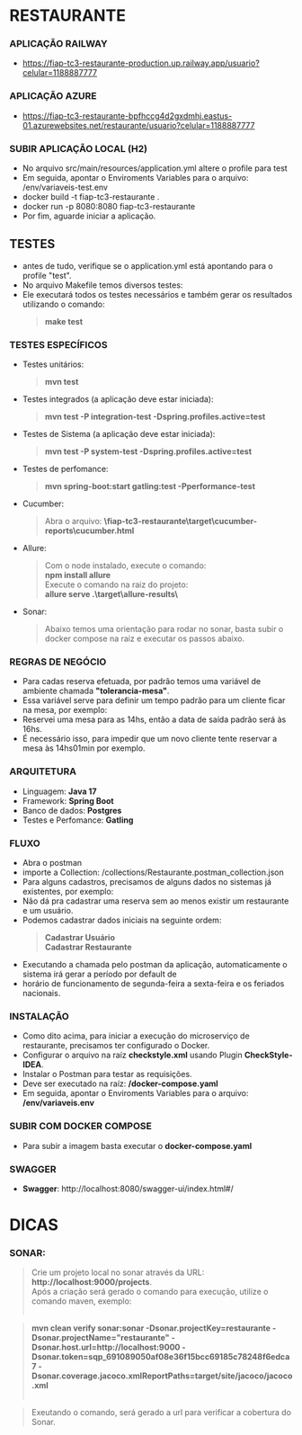 # RESTAURANTE

### APLICAÇÃO RAILWAY
- https://fiap-tc3-restaurante-production.up.railway.app/usuario?celular=1188887777

### APLICAÇÃO AZURE
- https://fiap-tc3-restaurante-bpfhccg4d2gxdmhj.eastus-01.azurewebsites.net/restaurante/usuario?celular=1188887777


### SUBIR APLICAÇÃO LOCAL (H2)
- No arquivo src/main/resources/application.yml altere o profile para test
- Em seguida, apontar o Enviroments Variables para o arquivo: /env/variaveis-test.env
- docker build -t fiap-tc3-restaurante .
- docker run -p 8080:8080 fiap-tc3-restaurante
- Por fim, aguarde iniciar a aplicação.

## TESTES
- antes de tudo, verifique se o application.yml está apontando para o profile  "test".
- No arquivo Makefile temos diversos testes:
- Ele executará todos os testes necessários e também gerar os resultados utilizando o comando:
  > **make test**

### TESTES ESPECÍFICOS
- Testes unitários:
  > **mvn test**

- Testes integrados (a aplicação deve estar iniciada):
  > **mvn test -P integration-test -Dspring.profiles.active=test**

- Testes de Sistema (a aplicação deve estar iniciada):
  > **mvn test -P system-test -Dspring.profiles.active=test**

- Testes de perfomance:
  > **mvn spring-boot:start gatling:test -Pperformance-test**

- Cucumber:
  > Abra o arquivo: **<seu-diretorio>\fiap-tc3-restaurante\target\cucumber-reports\cucumber.html**

- Allure:
  > Com o node instalado, execute o comando: <br>
  > **npm install allure** <br>
  > Execute o comando na raiz do projeto: <br>
  > **allure serve .\target\allure-results\\** <br>

- Sonar:
  > Abaixo temos uma orientação para rodar no sonar, basta subir o docker compose na raiz e executar os passos abaixo.

### REGRAS DE NEGÓCIO
- Para cadas reserva efetuada, por padrão temos uma variável de ambiente chamada **"tolerancia-mesa"**.
- Essa variável serve para definir um tempo padrão para um cliente ficar na mesa, por exemplo:
- Reservei uma mesa para as 14hs, então a data de saída padrão será às 16hs.
- É necessário isso, para impedir que um novo cliente tente reservar a mesa às 14hs01min por exemplo.

### ARQUITETURA
- Linguagem: **Java 17**
- Framework: **Spring Boot**
- Banco de dados: **Postgres**
- Testes e Perfomance: **Gatling**

### FLUXO
- Abra o postman 
- importe a Collection: /collections/Restaurante.postman_collection.json
- Para alguns cadastros, precisamos de alguns dados no sistemas já existentes, por exemplo:
- Não dá pra cadastrar uma reserva sem ao menos existir um restaurante e um usuário.
- Podemos cadastrar dados iniciais na seguinte ordem:
  > **Cadastrar Usuário**<br>
  > **Cadastrar Restaurante**
- Executando a chamada pelo postman da aplicação, automaticamente o sistema irá gerar a período por default de
- horário de funcionamento de segunda-feira a sexta-feira e os feriados nacionais.

### INSTALAÇÃO
- Como dito acima, para iniciar a execução do microserviço de restaurante, precisamos ter configurado o Docker.
- Configurar o arquivo na raíz **checkstyle.xml** usando Plugin **CheckStyle-IDEA**.
- Instalar o Postman para testar as requisições.
- Deve ser executado na raíz: **/docker-compose.yaml**
- Em seguida, apontar o Enviroments Variables para o arquivo: **/env/variaveis.env**

### SUBIR COM DOCKER COMPOSE
- Para subir a imagem basta executar o **docker-compose.yaml**

### SWAGGER
- **Swagger**: http://localhost:8080/swagger-ui/index.html#/

# DICAS

### SONAR: <br>
> Crie um projeto local no sonar através da URL: **http://localhost:9000/projects**.<br>
> Após a criação será gerado o comando para execução, utilize o comando maven, exemplo:<br><br>

> **mvn clean verify sonar:sonar -Dsonar.projectKey=restaurante -Dsonar.projectName="restaurante" -Dsonar.host.url=http://localhost:9000 -Dsonar.token=sqp_691089050af08e36f15bcc69185c78248f6edca7 -Dsonar.coverage.jacoco.xmlReportPaths=target/site/jacoco/jacoco.xml** <br><br>

> Exeutando o comando, será gerado a url para verificar a cobertura do Sonar.<br>

